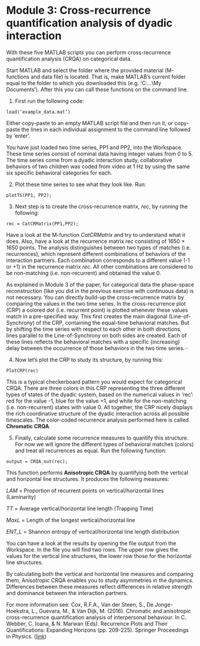 # Module 3: Cross-recurrence quantification analysis of dyadic interaction

With these five MATLAB scripts you can perform cross-recurrence quantification analysis (CRQA) on categorical data. 

Start MATLAB and select the folder where the provided material (M-functions and data file) is located. That is, make MATLAB’s current folder equal to the folder to which you downloaded this (e.g. ‘C:\...\My Documents’). After this you can call these functions on the command line.

1. First run the following code: 
```
load(‘example_data.mat’)
```

Either copy-paste to an empty MATLAB script file and then run it, or copy-paste the lines in each individual assignment to the command line followed by ‘enter’.

You have just loaded two time series, PP1 and PP2, into the Workspace. These time series consist of nominal data having integer values from 0 to 5. The time series come from a dyadic interaction study, collaborative behaviors of two children was coded from video at 1 Hz by using the same six specific behavioral categories for each.

2. Plot these time series to see what they look like. Run:
```
plotTS(PP1, PP2);
```

3. Next step is to create the cross-recurrence matrix, *rec*, by running the following:
```
rec = CatCRMatrix(PP1,PP2);
```

Have a look at the M-function *CatCRMatrix* and try to understand what it does. Also, have a look at the recurrence matrix rec consisting of 1650 × 1650 points. The analysis distinguishes between two types of matches (i.e. recurrences), which represent different combinations of behaviors of the interaction partners. Each combination corresponds to a different value (-1 or +1) in the recurrence matrix *rec*. All other combinations are considered to be non-matching (i.e. non-recurrent) and obtained the value 0.

As explained in Module 3 of the paper, for categorical data the phase-space reconstruction (like you did in the previous exercise with continuous data) is not necessary. You can directly build-up the cross-recurrence matrix by comparing the values in the two time series. In the cross-recurrence plot (CRP) a colored dot (i.e. recurrent point) is plotted whenever these values match in a pre-specified way. This first creates the main diagonal (Line-of-Synchrony) of the CRP, containing the equal-time behavioral matches. But by shifting the time series with respect to each other in both directions, lines parallel to the Line-of-Synchrony on both sides are created. Each of these lines reflects the behavioral matches with a specific (increasing) delay between the occurrence of those behaviors in the two time series.⋅⋅

4. Now let’s plot the CRP to study its structure, by running this:
```
PlotCRP(rec)
```

This is a typical checkerboard pattern you would expect for categorical CRQA. There are three colors in this CRP representing the three different types of states of the dyadic system, based on the numerical values in ‘rec’: red for the value -1, blue for the value +1, and white for the non-matching (i.e. non-recurrent) states with value 0. All together, the CRP nicely displays the rich coordinative structure of the dyadic interaction across all possible timescales. The color-coded recurrence analysis performed here is called **Chromatic CRQA**.

5. Finally, calculate some recurrence measures to quantify this structure. For now we will ignore the different types of behavioral matches (colors) and treat all recurrences as equal. Run the following function:
```
output = CRQA_out(rec);
```

This function performs **Anisotropic CRQA** by quantifying both the vertical and horizontal line structures. It produces the following measures:

*LAM* = Proportion of recurrent points on vertical/horizontal lines (Laminarity)

*TT* = Average vertical/horizontal line length (Trapping Time)

*MaxL* = Length of the longest vertical/horizontal line

*ENT_L* = Shannon entropy of vertical/horizontal line length distribution

You can have a look at the results by opening the file output from the Workspace. In the file you will find two rows. The upper row gives the values for the vertical line structures, the lower row those for the horizontal line structures.

By calculating both the vertical and horizontal line measures and comparing them, Anisotropic CRQA enables you to study asymmetries in the dynamics. Differences between these measures reflect differences in relative strength and dominance between the interaction partners. 

For more information see:
Cox, R.F.A., Van der Steen, S., De Jonge-Hoekstra, L., Guevara, M., & Van Dijk, M. (2016). Chromatic and anisotropic cross-recurrence quantification analysis of interpersonal behaviour. In C. Webber, C. Ioana, & N. Marwan (Eds). Recurrence Plots and Their Quantifications: Expanding Horizons (pp. 209-225). Springer Proceedings in Physics. ([link](https://www.researchgate.net/publication/299511690_Chromatic_and_Anisotropic_Cross-Recurrence_Quantification_Analysis_of_Interpersonal_Behavior))